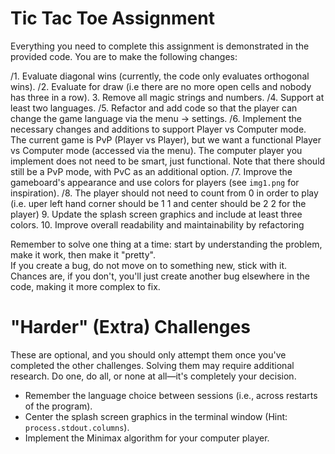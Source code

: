 # Tic Tac Toe Assignment

Everything you need to complete this assignment is demonstrated in the provided code. You are to make the following changes:

/1. Evaluate diagonal wins (currently, the code only evaluates orthogonal wins).
/2. Evaluate for draw (i.e there are no more open cells and nobody has three in a row).
3. Remove all magic strings and numbers.
/4. Support at least two languages.
/5. Refactor and add code so that the player can change the game language via the menu -> settings.
/6. Implement the necessary changes and additions to support Player vs Computer mode.  
   The current game is PvP (Player vs Player), but we want a functional Player vs Computer mode (accessed via the menu). The computer player you implement does not need to be smart, just functional. Note that there should still be a PvP mode, with PvC as an additional option.
/7. Improve the gameboard's appearance and use colors for players (see `img1.png` for inspiration).
/8. The player should not need to count from 0 in order to play (i.e. uper left hand corner should be 1 1 and center should be 2 2 for the player) 
9. Update the splash screen graphics and include at least three colors.
10. Improve overall readability and maintainability by refactoring

Remember to solve one thing at a time: start by understanding the problem, make it work, then make it "pretty".   
If you create a bug, do not move on to something new, stick with it. Chances are, if you don't, you'll just create another bug elsewhere in the code, making it more complex to fix.


# "Harder" (Extra) Challenges
These are optional, and you should only attempt them once you've completed the other challenges. Solving them may require additional research. Do one, do all, or none at all—it's completely your decision.

* Remember the language choice between sessions (i.e., across restarts of the program).
* Center the splash screen graphics in the terminal window (Hint: `process.stdout.columns`).
* Implement the Minimax algorithm for your computer player.